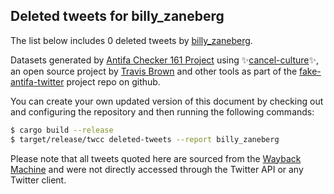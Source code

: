 ## Deleted tweets for billy_zaneberg

The list below includes 0 deleted tweets by
[billy_zaneberg](https://twitter.com/billy_zaneberg).



Datasets generated by [Antifa Checker 161 Project](https://twitter.com/antifacheck161) using ✨[cancel-culture](https://github.com/travisbrown/cancel-culture)✨, an open source project by 
[Travis Brown](https://twitter.com/travisbrown) and other tools as part of the 
[fake-antifa-twitter](https://github.com/antifacheck161/fake-antifa-twitter) project repo on github.

You can create your own updated version of this document by checking out and configuring the
repository and then running the following commands:

```bash
$ cargo build --release
$ target/release/twcc deleted-tweets --report billy_zaneberg
```

Please note that all tweets quoted here are sourced from the
[Wayback Machine](https://web.archive.org) and were not directly accessed through the Twitter API or
any Twitter client.

